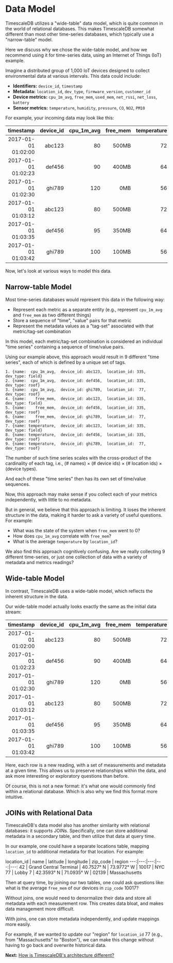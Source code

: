 # Data Model

TimescaleDB utilizes a "wide-table" data model, which is quite common in the world of
relational databases. This makes TimescaleDB somewhat different than most other time-series
databases, which typically use a "narrow-table" model.

Here we discuss why we chose the wide-table model,
and how we recommend using it for time-series data, using an Internet
of Things (IoT) example.

Imagine a distributed group of 1,000 IoT devices designed to collect
environmental data at various intervals. This data could include:

- **Identifiers:** `device_id`, `timestamp`
- **Metadata:** `location_id`, `dev_type`, `firmware_version`, `customer_id`
- **Device metrics:** `cpu_1m_avg`, `free_mem`, `used_mem`, `net_rssi`, `net_loss`, `battery`
- **Sensor metrics:** `temperature`, `humidity`, `pressure`, `CO`, `NO2`, `PM10`

For example, your incoming data may look like this:

timestamp | device_id | cpu_1m_avg | free_mem | temperature | location_id | dev_type
---:|---:|---:|---:|---:|---:|---:
2017-01-01 01:02:00 | abc123 |  80 | 500MB | 72 | 335 | field
2017-01-01 01:02:23 | def456 |  90 | 400MB | 64 | 335 | roof
2017-01-01 01:02:30 | ghi789 | 120 |   0MB | 56 |  77 | roof
2017-01-01 01:03:12 | abc123 |  80 | 500MB | 72 | 335 | field
2017-01-01 01:03:35 | def456 |  95 | 350MB | 64 | 335 | roof
2017-01-01 01:03:42 | ghi789 | 100 | 100MB | 56 |  77 | roof


Now, let's look at various ways to model this data.

## Narrow-table Model

Most time-series databases would represent this data in the following way:
- Represent each metric as a separate entity (e.g., represent `cpu_1m_avg`
  and `free_mem` as two different things)
- Store a sequence of "time", "value" pairs for that metric
- Represent the metadata values as a "tag-set" associated with that
metric/tag-set combination

In this model, each metric/tag-set combination is considered an individual
"time series" containing a sequence of time/value pairs.

Using our example above, this approach would result in 9 different "time series", each of which is defined by a unique set of tags.
```
1. {name:  cpu_1m_avg,  device_id: abc123,  location_id: 335,  dev_type: field}
2. {name:  cpu_1m_avg,  device_id: def456,  location_id: 335,  dev_type: roof}
3. {name:  cpu_1m_avg,  device_id: ghi789,  location_id:  77,  dev_type: roof}
4. {name:    free_mem,  device_id: abc123,  location_id: 335,  dev_type: field}
5. {name:    free_mem,  device_id: def456,  location_id: 335,  dev_type: roof}
6. {name:    free_mem,  device_id: ghi789,  location_id:  77,  dev_type: roof}
7. {name: temperature,  device_id: abc123,  location_id: 335,  dev_type: field}
8. {name: temperature,  device_id: def456,  location_id: 335,  dev_type: roof}
9. {name: temperature,  device_id: ghi789,  location_id:  77,  dev_type: roof}
```
The number of such time series scales with the cross-product of the
cardinality of each tag, i.e., (# names) &times; (# device ids) &times; (#
location ids) &times; (device types).

And each of these "time series" then has its own set of time/value sequences.

Now, this approach may make sense if you collect each of your metrics
independently, with little to no metadata.

But in general, we believe that this approach is limiting. It loses the
inherent structure in the data, making it
harder to ask a variety of useful questions. For example:
- What was the state of the system when `free_mem` went to 0?
- How does `cpu_1m_avg` correlate with `free_mem`?
- What is the average `temperature` by `location_id`?

We also find this approach cognitively confusing. Are we really collecting
9 different time-series, or just one collection of data with a variety
of metadata and metrics readings?

## Wide-table Model

In contrast, TimescaleDB uses a wide-table model, which reflects the inherent
structure in the data.

Our wide-table model actually looks exactly the same as the initial data stream:

timestamp | device_id | cpu_1m_avg | free_mem | temperature | location_id | dev_type
---:|---:|---:|---:|---:|---:|---:
2017-01-01 01:02:00 | abc123 | 80 | 500MB | 72 | 42 | field
2017-01-01 01:02:23 | def456 | 90 | 400MB | 64 | 42 | roof
2017-01-01 01:02:30 | ghi789 | 120 | 0MB | 56 | 77 | roof
2017-01-01 01:03:12 | abc123 | 80 | 500MB | 72 | 42 | field
2017-01-01 01:03:35 | def456 | 95 | 350MB | 64 | 42 | roof
2017-01-01 01:03:42 | ghi789 | 100 | 100MB | 56 | 77 | roof

Here, each row is a new reading, with a set of measurements and metadata at a
given time. This allows us to preserve relationships within the data, and
ask more interesting or exploratory questions than before.

Of course, this is not a new format: it's what one would commonly find within
a relational database. Which is also why we find this format more intuitive.

## JOINs with Relational Data

TimescaleDB's data model also has another similarity with relational
databases: it supports JOINs. Specifically, one can store additional
metadata in a secondary table, and then utilize that data at query time.

In our example, one could have a separate locations table,
mapping `location_id` to additional metadata for that location. For example:

location_id | name | latitude | longitude | zip_code | region
---:|---:|---:|---:|---:
42 | Grand Central Terminal | 40.7527° N | 73.9772° W | 10017 | NYC
77 | Lobby 7 | 42.3593° N | 71.0935° W | 02139 | Massachusetts

Then at query time, by joining our two tables, one could ask questions
like: what is the average `free_mem` of our devices in `zip_code` 10017?

Without joins, one would need to denormalize their data and store
all metadata with each measurement row. This creates data bloat,
and makes data management more difficult.

With joins, one can store metadata independently, and update mappings
more easily.

For example, if we wanted
to update our "region" for `location_id` 77 (e.g., from "Massachusetts"
to "Boston"), we can make this change without having to go back and
overwrite historical data.


**Next:**  [How is TimescaleDB's architecture different?][architecture]

[architecture]: /introduction/architecture

